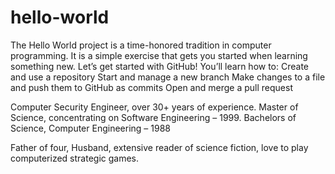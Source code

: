 # hello-world
The Hello World project is a time-honored tradition in computer programming. It is a simple exercise that gets you started when learning something new. Let’s get started with GitHub!  You’ll learn how to:  Create and use a repository Start and manage a new branch Make changes to a file and push them to GitHub as commits Open and merge a pull request

Computer Security Engineer, over 30+ years of experience.
Master of Science, concentrating on Software Engineering – 1999.
Bachelors of Science, Computer Engineering – 1988

Father of four, Husband, extensive reader of science fiction, love to play computerized strategic games.
